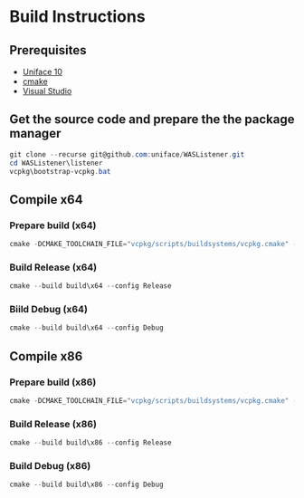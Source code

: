 # Build Instructions

## Prerequisites

- [Uniface 10](https://uniface.com/get-started "Register for Uniface 10 CE")
- [cmake](https://cmake.org/download/ "Download cmake")
- [Visual Studio](https://visualstudio.microsoft.com/ "Get Visual Studio")
  
## Get the source code and prepare the the package manager

```powershell
git clone --recurse git@github.com:uniface/WASListener.git
cd WASListener\listener
vcpkg\bootstrap-vcpkg.bat

```

## Compile x64

### Prepare build (x64)

```powershell
cmake -DCMAKE_TOOLCHAIN_FILE="vcpkg/scripts/buildsystems/vcpkg.cmake" -DVCPKG_TARGET_TRIPLET="x64-windows-static" -DUNIFACE_3GL_FOLDER="C:\Program Files\Uniface\Uniface 10 10.4.02\uniface\3gl" -A="x64" -B="build\x64"
```

### Build Release (x64)

```powershell
cmake --build build\x64 --config Release
```

### Biild Debug (x64)

```powershell
cmake --build build\x64 --config Debug
```

## Compile x86

### Prepare build (x86)

```powershell
cmake -DCMAKE_TOOLCHAIN_FILE="vcpkg/scripts/buildsystems/vcpkg.cmake" -DVCPKG_TARGET_TRIPLET="x86-windows-static" -DUNIFACE_3GL_FOLDER="C:\Program Files (x86)\Uniface\Uniface 10 10.4.02\uniface\3gl" -A="Win32" -B="build\x86"
```

### Build Release (x86)

```powershell
cmake --build build\x86 --config Release
```

### Build Debug (x86)

```powershell
cmake --build build\x86 --config Debug
```
